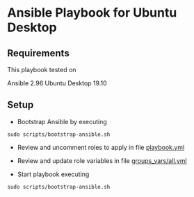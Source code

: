 Ansible Playbook for Ubuntu Desktop
=================================


Requirements
------------

This playbook tested on

Ansible 2.96
Ubuntu Desktop 19.10


Setup
------------

- Bootstrap Ansible by executing
```
sudo scripts/bootstrap-ansible.sh
```

- Review and uncomment roles to apply in file [playbook.yml](playbook.yml)


- Review and update role variables in file [groups_vars/all.yml](groups_vars/all.yml)


- Start playbook executing 

```
sudo scripts/bootstrap-ansible.sh
```
